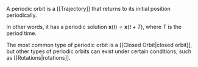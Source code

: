 A periodic orbit is a [[Trajectory]] that returns to its initial position periodically. 

In other words, it has a periodic solution $\mathbf x(t)=\mathbf x(t+T)$, where $T$ is the period time. 

The most common type of periodic orbit is a [[Closed Orbit|closed orbit]],
but other types of periodic orbits can exist under certain conditions, such as [[Rotations|rotations]].